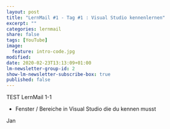 ```yaml
---
layout: post
title: "LernMail #1 - Tag #1 : Visual Studio kennenlernen"
excerpt: ""
categories: lernmail
share: false
tags: [YouTube]
image:
  feature: intro-code.jpg
modified:
date: 2020-02-23T13:13:09+01:00
lm-newsletter-group-id: 2
show-lm-newsletter-subscribe-box: true
published: false
---
```


TEST LernMail 1-1

 - Fenster / Bereiche in Visual Studio die du kennen musst

Jan

